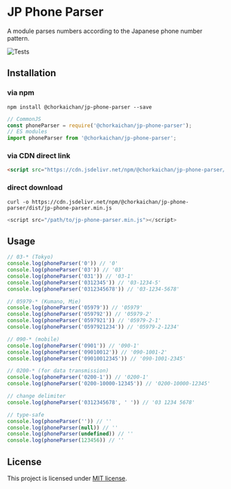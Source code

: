 # JP Phone Parser

A module parses numbers according to the Japanese phone number pattern.

![Tests](https://github.com/chorkaichan/jp-phone-parser/actions/workflows/main.yml/badge.svg)

## Installation

### via npm
```console
npm install @chorkaichan/jp-phone-parser --save
```

```js
// CommonJS
const phoneParser = require('@chorkaichan/jp-phone-parser');
// ES modules
import phoneParser from '@chorkaichan/jp-phone-parser';
```

### via CDN direct link
```html
<script src="https://cdn.jsdelivr.net/npm/@chorkaichan/jp-phone-parser/dist/jp-phone-parser.min.js"></script>
```

### direct download
```console
curl -o https://cdn.jsdelivr.net/npm/@chorkaichan/jp-phone-parser/dist/jp-phone-parser.min.js
```

```js
<script src="/path/to/jp-phone-parser.min.js"></script>
```

## Usage
```js
// 03-* (Tokyo)
console.log(phoneParser('0')) // '0'
console.log(phoneParser('03')) // '03'
console.log(phoneParser('031')) // '03-1'
console.log(phoneParser('0312345')) // '03-1234-5'
console.log(phoneParser('0312345678')) // '03-1234-5678'

// 05979-* (Kumano, Mie)
console.log(phoneParser('05979')) // '05979'
console.log(phoneParser('059792')) // '05979-2'
console.log(phoneParser('0597921')) // '05979-2-1'
console.log(phoneParser('0597921234')) // '05979-2-1234'

// 090-* (mobile)
console.log(phoneParser('0901')) // '090-1'
console.log(phoneParser('09010012')) // '090-1001-2'
console.log(phoneParser('09010012345')) // '090-1001-2345'

// 0200-* (for data transmission)
console.log(phoneParser('0200-1')) // '0200-1'
console.log(phoneParser('0200-10000-12345')) // '0200-10000-12345'

// change delimiter
console.log(phoneParser('0312345678', ' ')) // '03 1234 5678'

// type-safe
console.log(phoneParser('')) // ''
console.log(phoneParser(null)) // ''
console.log(phoneParser(undefined)) // ''
console.log(phoneParser(123456)) // ''
```

## License
This project is licensed under [MIT license](https://opensource.org/licenses/MIT).
